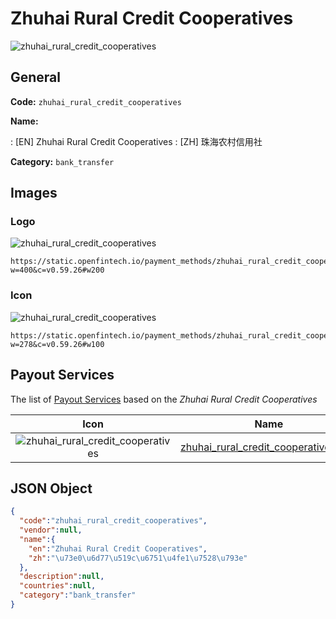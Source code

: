 
# Zhuhai Rural Credit Cooperatives 
![zhuhai_rural_credit_cooperatives](https://static.openfintech.io/payment_methods/zhuhai_rural_credit_cooperatives/logo.svg?w=400&c=v0.59.26#w200)  

## General 
**Code:** `zhuhai_rural_credit_cooperatives` 
 
**Name:** 
 
:	[EN] Zhuhai Rural Credit Cooperatives 
:	[ZH] 珠海农村信用社 
 
**Category:** `bank_transfer` 
 

## Images 

### Logo 
![zhuhai_rural_credit_cooperatives](https://static.openfintech.io/payment_methods/zhuhai_rural_credit_cooperatives/logo.svg?w=400&c=v0.59.26#w200)  

```
https://static.openfintech.io/payment_methods/zhuhai_rural_credit_cooperatives/logo.svg?w=400&c=v0.59.26#w200
```  

### Icon 
![zhuhai_rural_credit_cooperatives](https://static.openfintech.io/payment_methods/zhuhai_rural_credit_cooperatives/icon.svg?w=278&c=v0.59.26#w100)  

```
https://static.openfintech.io/payment_methods/zhuhai_rural_credit_cooperatives/icon.svg?w=278&c=v0.59.26#w100
```  

## Payout Services 
 
The list of [Payout Services](/payout-services/) based on the _Zhuhai Rural Credit Cooperatives_ 

|Icon|Name|Code| 
|:---:|:---:|:---:| 
|![zhuhai_rural_credit_cooperatives](https://static.openfintech.io/payout_methods/zhuhai_rural_credit_cooperatives/icon.svg?w=278&c=v0.59.26#w40) |[zhuhai_rural_credit_cooperatives_cny](/payout-services/zhuhai_rural_credit_cooperatives_cny/)|`zhuhai_rural_credit_cooperatives_cny`| 
 

## JSON Object 

```json
{
  "code":"zhuhai_rural_credit_cooperatives",
  "vendor":null,
  "name":{
    "en":"Zhuhai Rural Credit Cooperatives",
    "zh":"\u73e0\u6d77\u519c\u6751\u4fe1\u7528\u793e"
  },
  "description":null,
  "countries":null,
  "category":"bank_transfer"
}
```  
